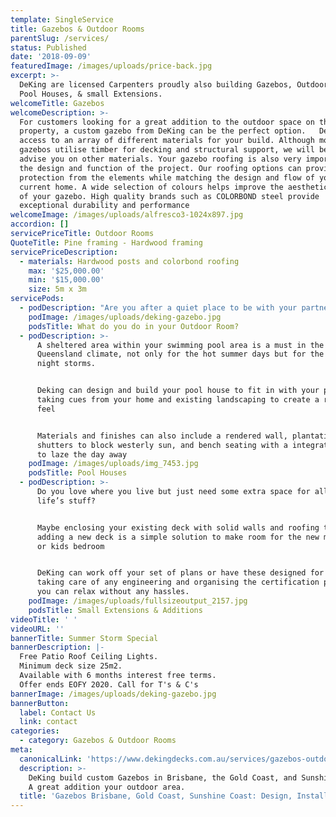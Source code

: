 ```yaml
---
template: SingleService
title: Gazebos & Outdoor Rooms
parentSlug: /services/
status: Published
date: '2018-09-09'
featuredImage: /images/uploads/price-back.jpg
excerpt: >-
  DeKing are licensed Carpenters proudly also building Gazebos, Outdoor Rooms, 
  Pool Houses, & small Extensions.
welcomeTitle: Gazebos
welcomeDescription: >-
  For customers looking for a great addition to the outdoor space on their
  property, a custom gazebo from DeKing can be the perfect option.   DeKing has
  access to an array of different materials for your build. Although most
  gazebos utilise timber for decking and structural support, we will be happy to
  advise you on other materials. Your gazebo roofing is also very important to
  the design and function of the project. Our roofing options can provide
  protection from the elements while matching the design and flow of your
  current home. A wide selection of colours helps improve the aesthetic appeal
  of your gazebo. High quality brands such as COLORBOND steel provide
  exceptional durability and performance
welcomeImage: /images/uploads/alfresco3-1024x897.jpg
accordion: []
servicePriceTitle: Outdoor Rooms
QuoteTitle: Pine framing - Hardwood framing
servicePriceDescription:
  - materials: Hardwood posts and colorbond roofing
    max: '$25,000.00'
    min: '$15,000.00'
    size: 5m x 3m
servicePods:
  - podDescription: "Are you after a quiet place to be with your partner or need an entertaining area for your family and friends, an outdoor room may be the solution to your problem of not enough space in the house.\r\n\nAn outdoor room is a cost effective way of adding a new room to your home, increasing its worth and adding real value to your outdoor living lifestyle.\r With the addition of a solid wall to mount a TV, a bbq outdoor kitchen and a fridge placed underneath, what more do you need to entertain your friends whens its footy finals time.\r\n\nShow us your requirements and we will bring your dream alive, with sound advice and tradespeople with first class skills."
    podImage: /images/uploads/deking-gazebo.jpg
    podsTitle: What do you do in your Outdoor Room?
  - podDescription: >-
      A sheltered area within your swimming pool area is a must in the
      Queensland climate, not only for the hot summer days but for the drenching
      night storms.


      Deking can design and build your pool house to fit in with your pool area,
      taking cues from your home and existing landscaping to create a real oasis
      feel


      Materials and finishes can also include a rendered wall, plantation
      shutters to block westerly sun, and bench seating with a integrated daybed
      to laze the day away
    podImage: /images/uploads/img_7453.jpg
    podsTitle: Pool Houses
  - podDescription: >-
      Do you love where you live but just need some extra space for all of
      life’s stuff?


      Maybe enclosing your existing deck with solid walls and roofing then
      adding a new deck is a simple solution to make room for the new media room
      or kids bedroom


      DeKing can work off your set of plans or have these designed for you, also
      taking care of any engineering and organising the certification permit so
      you can relax without any hassles.
    podImage: /images/uploads/fullsizeoutput_2157.jpg
    podsTitle: Small Extensions & Additions
videoTitle: ' '
videoURL: ''
bannerTitle: Summer Storm Special
bannerDescription: |-
  Free Patio Roof Ceiling Lights.
  Minimum deck size 25m2.
  Available with 6 months interest free terms.
  Offer ends EOFY 2020. Call for T's & C's
bannerImage: /images/uploads/deking-gazebo.jpg
bannerButton:
  label: Contact Us
  link: contact
categories:
  - category: Gazebos & Outdoor Rooms
meta:
  canonicalLink: 'https://www.dekingdecks.com.au/services/gazebos-outdoor-rooms/'
  description: >-
    DeKing build custom Gazebos in Brisbane, the Gold Coast, and Sunshine Coast.
    A great addition your outdoor area.
  title: 'Gazebos Brisbane, Gold Coast, Sunshine Coast: Design, Install'
---
```



